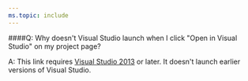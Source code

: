 ```yaml
---
ms.topic: include
---
```


####Q:	Why doesn't Visual Studio launch when I click "Open in Visual Studio" on my project page?

A:	This link requires [Visual Studio 2013](https://visualstudio.microsoft.com/) 
or later. It doesn't launch earlier versions of Visual Studio.